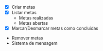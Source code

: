 - [x] Criar metas
- [x] Listar metas
  - Metas realizadas
  - Metas abertas
- [x] Marcar/Desmarcar metas como concluidas
- Remover metas
- Sistema de mensagem
